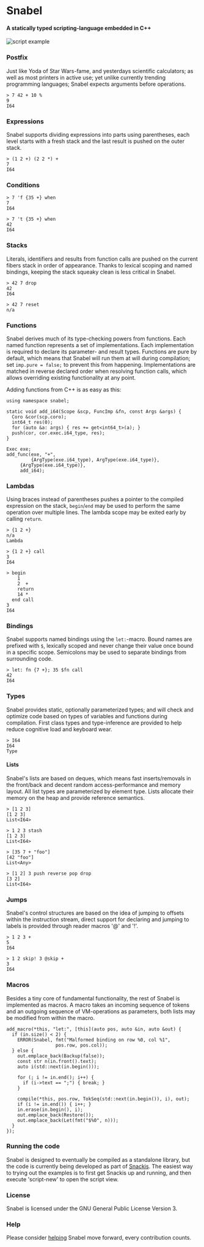 # Snabel
#### A statically typed scripting-language embedded in C++

![script example](images/script.png?raw=true)

### Postfix
Just like Yoda of Star Wars-fame, and yesterdays scientific calculators; as well as most printers in active use; yet unlike currently trending programming languages; Snabel expects arguments before operations.

```
> 7 42 + 10 %
9
I64
```

### Expressions
Snabel supports dividing expressions into parts using parentheses, each level starts with a fresh stack and the last result is pushed on the outer stack.

```
> (1 2 +) (2 2 *) +
7
I64
```

### Conditions

```
> 7 'f {35 +} when
7
I64

> 7 't {35 +} when
42
I64
```

### Stacks
Literals, identifiers and results from function calls are pushed on the current fibers stack in order of appearance. Thanks to lexical scoping and named bindings, keeping the stack squeaky clean is less critical in Snabel.

```
> 42 7 drop
42
I64

> 42 7 reset
n/a
```

### Functions
Snabel derives much of its type-checking powers from functions. Each named function represents a set of implementations. Each implementation is required to declare its parameter- and result types. Functions are pure by default, which means that Snabel will run them at will during compilation; set ```imp.pure = false;``` to prevent this from happening. Implementations are matched in reverse declared order when resolving function calls, which allows overriding existing functionality at any point.

Adding functions from C++ is as easy as this:

```
using namespace snabel;

static void add_i64(Scope &scp, FuncImp &fn, const Args &args) {
  Coro &cor(scp.coro);
  int64_t res(0);
  for (auto &a: args) { res += get<int64_t>(a); }
  push(cor, cor.exec.i64_type, res);
}

Exec exe;
add_func(exe, "+",
         {ArgType(exe.i64_type), ArgType(exe.i64_type)},
	 {ArgType(exe.i64_type)},
	 add_i64);
```

### Lambdas
Using braces instead of parentheses pushes a pointer to the compiled expression on the stack, ```begin```/```end``` may be used to perform the same operation over multiple lines. The lambda scope may be exited early by calling ```return```.

```
> {1 2 +}
n/a
Lambda

> {1 2 +} call
3
I64

> begin
    1
    2  +
    return
    14 *
  end call
3
I64
```

### Bindings
Snabel supports named bindings using the ```let:```-macro. Bound names are prefixed with ```$```, lexically scoped and never change their value once bound in a specific scope. Semicolons may be used to separate bindings from surrounding code.

```
> let: fn {7 +}; 35 $fn call
42
I64
```

### Types
Snabel provides static, optionally parameterized types; and will check and optimize code based on types of variables and functions during compilation. First class types and type-inference are provided to help reduce cognitive load and keyboard wear.

```
> I64
I64
Type
```

#### Lists
Snabel's lists are based on deques, which means fast inserts/removals in the front/back and decent random access-performance and memory layout. All list types are parameterized by element type. Lists allocate their memory on the heap and provide reference semantics.

```
> [1 2 3]
[1 2 3]
List<I64>

> 1 2 3 stash
[1 2 3]
List<I64>

> [35 7 + "foo"]
[42 "foo"]
List<Any>

> [1 2] 3 push reverse pop drop
[3 2]
List<I64>
```

### Jumps
Snabel's control structures are based on the idea of jumping to offsets within the instruction stream, direct support for declaring and jumping to labels is provided through reader macros '@' and '!'.

```
> 1 2 3 +
5
I64

> 1 2 skip! 3 @skip +
3
I64
```

### Macros
Besides a tiny core of fundamental functionality, the rest of Snabel is implemented as macros. A macro takes an incoming sequence of tokens and an outgoing sequence of VM-operations as parameters, both lists may be modified from within the macro.

```
add_macro(*this, "let:", [this](auto pos, auto &in, auto &out) {
  if (in.size() < 2) {
    ERROR(Snabel, fmt("Malformed binding on row %0, col %1",
	              pos.row, pos.col));
  } else {
    out.emplace_back(Backup(false));
    const str n(in.front().text);
    auto i(std::next(in.begin()));
	  
    for (; i != in.end(); i++) {
      if (i->text == ";") { break; }
    }

    compile(*this, pos.row, TokSeq(std::next(in.begin()), i), out);
    if (i != in.end()) { i++; }
    in.erase(in.begin(), i);
    out.emplace_back(Restore());
    out.emplace_back(Let(fmt("$%0", n)));
  }
});
```

### Running the code
Snabel is designed to eventually be compiled as a standalone library, but the code is currently being developed as part of [Snackis](https://github.com/andreas-gone-wild/snackis). The easiest way to trying out the examples is to first get Snackis up and running, and then execute 'script-new' to open the script view.

### License
Snabel is licensed under the GNU General Public License Version 3.

### Help
Please consider [helping](https://www.paypal.me/c4life) Snabel move forward, every contribution counts.<br/>